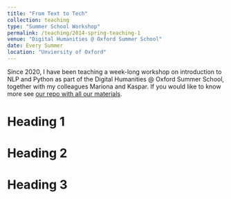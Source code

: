 ```yaml
---
title: "From Text to Tech"
collection: teaching
type: "Summer School Workshop"
permalink: /teaching/2014-spring-teaching-1
venue: "Digital Humanities @ Oxford Summer School"
date: Every Summer
location: "Unviersity of Oxford"
---
```


Since 2020, I have been teaching a week-long workshop on introduction to NLP and Python as part of the Digital Humanities @ Oxford Summer School, together with my colleagues Mariona and Kaspar. If you would like to know more see [our repo with all our materials](https://github.com/Living-with-machines/dhoxss-text2tech).

Heading 1
======

Heading 2
======

Heading 3
======
